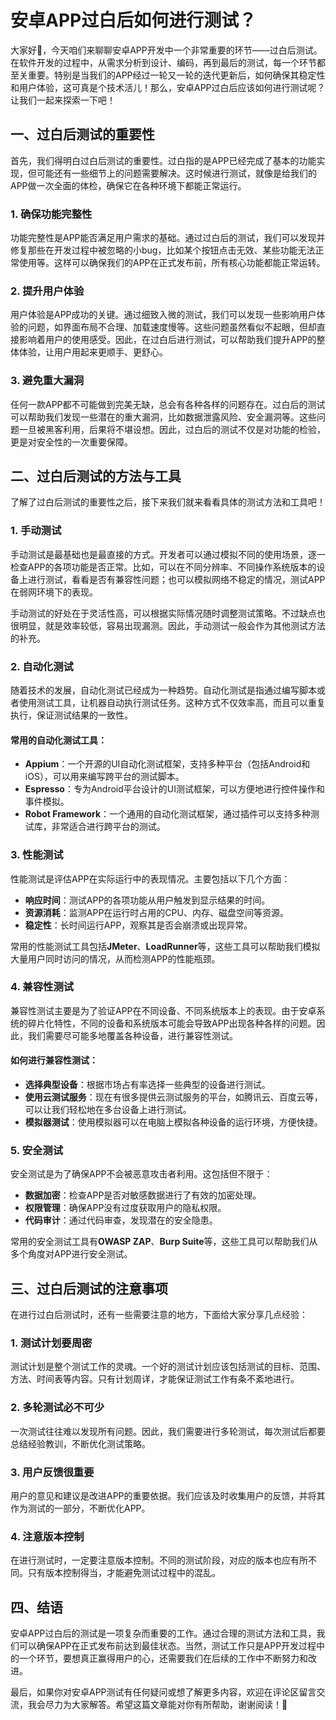 # 安卓APP过白后如何进行测试？

大家好👋，今天咱们来聊聊安卓APP开发中一个非常重要的环节——过白后测试。在软件开发的过程中，从需求分析到设计、编码，再到最后的测试，每一个环节都至关重要。特别是当我们的APP经过一轮又一轮的迭代更新后，如何确保其稳定性和用户体验，这可真是个技术活儿！那么，安卓APP过白后应该如何进行测试呢？让我们一起来探索一下吧！

## 一、过白后测试的重要性

首先，我们得明白过白后测试的重要性。过白指的是APP已经完成了基本的功能实现，但可能还有一些细节上的问题需要解决。这时候进行测试，就像是给我们的APP做一次全面的体检，确保它在各种环境下都能正常运行。

### 1. 确保功能完整性
功能完整性是APP能否满足用户需求的基础。通过过白后的测试，我们可以发现并修复那些在开发过程中被忽略的小bug，比如某个按钮点击无效、某些功能无法正常使用等。这样可以确保我们的APP在正式发布前，所有核心功能都能正常运转。

### 2. 提升用户体验
用户体验是APP成功的关键。通过细致入微的测试，我们可以发现一些影响用户体验的问题，如界面布局不合理、加载速度慢等。这些问题虽然看似不起眼，但却直接影响着用户的使用感受。因此，在过白后进行测试，可以帮助我们提升APP的整体体验，让用户用起来更顺手、更舒心。

### 3. 避免重大漏洞
任何一款APP都不可能做到完美无缺，总会有各种各样的问题存在。过白后的测试可以帮助我们发现一些潜在的重大漏洞，比如数据泄露风险、安全漏洞等。这些问题一旦被黑客利用，后果将不堪设想。因此，过白后的测试不仅是对功能的检验，更是对安全性的一次重要保障。

## 二、过白后测试的方法与工具

了解了过白后测试的重要性之后，接下来我们就来看看具体的测试方法和工具吧！

### 1. 手动测试

手动测试是最基础也是最直接的方式。开发者可以通过模拟不同的使用场景，逐一检查APP的各项功能是否正常。比如，可以在不同分辨率、不同操作系统版本的设备上进行测试，看看是否有兼容性问题；也可以模拟网络不稳定的情况，测试APP在弱网环境下的表现。

手动测试的好处在于灵活性高，可以根据实际情况随时调整测试策略。不过缺点也很明显，就是效率较低，容易出现漏测。因此，手动测试一般会作为其他测试方法的补充。

### 2. 自动化测试

随着技术的发展，自动化测试已经成为一种趋势。自动化测试是指通过编写脚本或者使用测试工具，让机器自动执行测试任务。这种方式不仅效率高，而且可以重复执行，保证测试结果的一致性。

#### 常用的自动化测试工具：

- **Appium**：一个开源的UI自动化测试框架，支持多种平台（包括Android和iOS），可以用来编写跨平台的测试脚本。
- **Espresso**：专为Android平台设计的UI测试框架，可以方便地进行控件操作和事件模拟。
- **Robot Framework**：一个通用的自动化测试框架，通过插件可以支持多种测试库，非常适合进行跨平台的测试。

### 3. 性能测试

性能测试是评估APP在实际运行中的表现情况。主要包括以下几个方面：

- **响应时间**：测试APP的各项功能从用户触发到显示结果的时间。
- **资源消耗**：监测APP在运行时占用的CPU、内存、磁盘空间等资源。
- **稳定性**：长时间运行APP，观察其是否会崩溃或出现异常。

常用的性能测试工具包括**JMeter**、**LoadRunner**等，这些工具可以帮助我们模拟大量用户同时访问的情况，从而检测APP的性能瓶颈。

### 4. 兼容性测试

兼容性测试主要是为了验证APP在不同设备、不同系统版本上的表现。由于安卓系统的碎片化特性，不同的设备和系统版本可能会导致APP出现各种各样的问题。因此，我们需要尽可能多地覆盖各种设备，进行兼容性测试。

#### 如何进行兼容性测试：

- **选择典型设备**：根据市场占有率选择一些典型的设备进行测试。
- **使用云测试服务**：现在有很多提供云测试服务的平台，如腾讯云、百度云等，可以让我们轻松地在多台设备上进行测试。
- **模拟器测试**：使用模拟器可以在电脑上模拟各种设备的运行环境，方便快捷。

### 5. 安全测试

安全测试是为了确保APP不会被恶意攻击者利用。这包括但不限于：

- **数据加密**：检查APP是否对敏感数据进行了有效的加密处理。
- **权限管理**：确保APP没有过度获取用户的隐私权限。
- **代码审计**：通过代码审查，发现潜在的安全隐患。

常用的安全测试工具有**OWASP ZAP**、**Burp Suite**等，这些工具可以帮助我们从多个角度对APP进行安全测试。

## 三、过白后测试的注意事项

在进行过白后测试时，还有一些需要注意的地方，下面给大家分享几点经验：

### 1. 测试计划要周密

测试计划是整个测试工作的灵魂。一个好的测试计划应该包括测试的目标、范围、方法、时间表等内容。只有计划周详，才能保证测试工作有条不紊地进行。

### 2. 多轮测试必不可少

一次测试往往难以发现所有问题。因此，我们需要进行多轮测试，每次测试后都要总结经验教训，不断优化测试策略。

### 3. 用户反馈很重要

用户的意见和建议是改进APP的重要依据。我们应该及时收集用户的反馈，并将其作为测试的一部分，不断优化APP。

### 4. 注意版本控制

在进行测试时，一定要注意版本控制。不同的测试阶段，对应的版本也应有所不同。只有版本控制得当，才能避免测试过程中的混乱。

## 四、结语

安卓APP过白后的测试是一项复杂而重要的工作。通过合理的测试方法和工具，我们可以确保APP在正式发布前达到最佳状态。当然，测试工作只是APP开发过程中的一个环节，要想真正赢得用户的心，还需要我们在后续的工作中不断努力和改进。

最后，如果你对安卓APP测试有任何疑问或想了解更多内容，欢迎在评论区留言交流，我会尽力为大家解答。希望这篇文章能对你有所帮助，谢谢阅读！💪